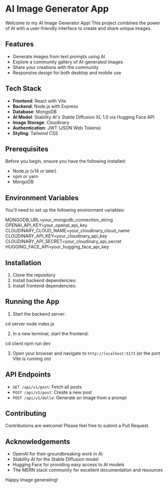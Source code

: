 # AI Image Generator App

Welcome to my AI Image Generator App! This project combines the power of AI with a user-friendly interface to create and share unique images.


## Features

- Generate images from text prompts using AI
- Explore a community gallery of AI-generated images
- Share your creations with the community
- Responsive design for both desktop and mobile use

## Tech Stack

- **Frontend**: React with Vite
- **Backend**: Node.js with Express
- **Database**: MongoDB
- **AI Model**: Stability AI's Stable Diffusion XL 1.0 via Hugging Face API
- **Image Storage**: Cloudinary
- **Authentication**: JWT (JSON Web Tokens)
- **Styling**: Tailwind CSS

## Prerequisites

Before you begin, ensure you have the following installed:
- Node.js (v14 or later)
- npm or yarn
- MongoDB

## Environment Variables

You'll need to set up the following environment variables:

MONGODB_URL=your_mongodb_connection_string
OPENAI_API_KEY=your_openai_api_key
CLOUDINARY_CLOUD_NAME=your_cloudinary_cloud_name
CLOUDINARY_API_KEY=your_cloudinary_api_key
CLOUDINARY_API_SECRET=your_cloudinary_api_secret
HUGGING_FACE_API=your_hugging_face_api_key


## Installation

1. Clone the repository
2. Install backend dependencies:
3. Install frontend dependencies:

## Running the App

1. Start the backend server:

cd server
node index.js


2. In a new terminal, start the frontend:

cd client
npm run dev


3. Open your browser and navigate to `http://localhost:5173` (or the port Vite is running on)

## API Endpoints

- `GET /api/v1/post`: Fetch all posts
- `POST /api/v1/post`: Create a new post
- `POST /api/v1/dalle`: Generate an image from a prompt

## Contributing

Contributions are welcome! Please feel free to submit a Pull Request.

## Acknowledgements

- OpenAI for their groundbreaking work in AI
- Stability AI for the Stable Diffusion model
- Hugging Face for providing easy access to AI models
- The MERN stack community for excellent documentation and resources


Happy image generating!
